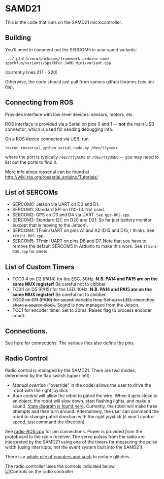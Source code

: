 # SAMD21

This is the code that runs on the SAMD21 microcontroller.

## Building

You'll need to comment out the SERCOM5 in your samd variants:

`.../.platformio/packages/framework-arduino-samd-sparkfun/variants/SparkFun_SAMD_Mini/variant.cpp`

(currently lines 217 - 220)

Otherwise, the code should just pull from various github libraries (see .ini file).

## Connecting from ROS

Provides interface with low-level devices: sensors, motors, etc.

ROS interface is provided via a Serial on pins 0 and 1 -- **not** the main USB connector, which is used for sending debugging info.

On a ROS device connected via USB, run

```rosrun rosserial_python serial_node.py /dev/ttyxxxx```

where the port is typically `/dev/ttyACM0` or `/dev/ttyUSB0` -- you may need to list out the ports to find it.

More info about rosserial can be found at http://wiki.ros.org/rosserial_arduino/Tutorials/

## List of SERCOMs

* SERCOM0: Jetson via UART on D0 and D1.
* SERCOM1: Standard SPI on D10-13. Not used. 
* SERCOM2: GPS on D3 and D4 via UART. `See gps-ROS.cpp`.
* SERCOM3: Standard I2C on D20 and D21. So far just battery monitor (except that is moving to the Jetson).
* SERCOM4: TFmini UART on pins A1 and A2 (D15 and D16, I think). See `tfmini-ROS.cpp`.
* SERCOM5: TFmini UART on pins D6 and D7. Note that you have to remove the default SERCOM5 in Arduino to make this work. See `tfmini-ROS.cpp` for deets.

## List of Custom Timers

* TCC0:4 on D2 (PA14) ~~for the ESC. 50Hz.~~ **N.B. PA14 and PA15 are on the same MUX register!** Be careful not to clobber. 
* TC3:1 on D5 (PA15) for the LED. 10Hz. **N.B. PA14 and PA15 are on the same MUX register!** Be careful not to clobber. 
* ~~TCC2 on D11 (PA16) for sound. Variable freq. Set up in LED, since they share a source clock.~~ Sound is now managed from the Jetson.
* TCC1 for encoder timer. Set to 20ms. Raises flag to process encoder count.

## Connections.

See [here](docs/Connections-SAMD21.jpg) for connections. The various files also define the pins.

## Radio Control

Radio control is managed by the SAMD21. There are two modes, determined by the flap switch (upper left):
* _Manual override_ ("override" in the code) allows the user to drive the robot with the right joystick
* _Auto control_ will allow the robot to patrol the wire. When it gets close to an object, the robot will slow down, start flashing lights, and make a sound. [State diagram is found here](docs/Auto-Patrol-State-Diagram.jpg). Currently, the robot will make three attempts and then turn around. Alternatively, the user can command the robot to change patrol direction with the right joystick (it won't control speed, just command the direction).

See [radio-ROS.cpp](src/radio-ROS.cpp) for pin connections. Power is provided _from_ the protoboard to the radio receiver. The servo pulses from the radio are interpreted by the SAMD21 using one of the timers for measuring the pulse width (using interrupts, not the event system built into the SAMD21).

There is a [whole pile of counters and such](docs/RC-Mode-State-Diagram.jpg) to reduce glitches.

The radio controller uses the controls indicated below.
![Controls on the radio controller](IMG_2768.jpeg)